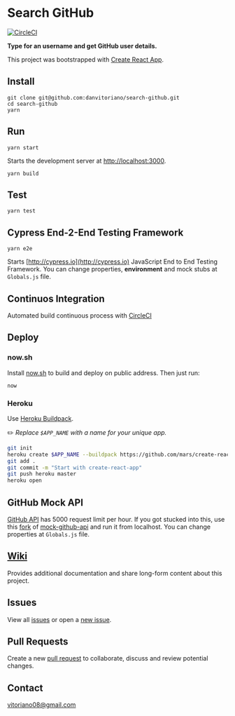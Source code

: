 # Search GitHub

[![CircleCI](https://circleci.com/gh/danvitoriano/search-github.svg?style=svg)](https://circleci.com/gh/danvitoriano/search-github)

**Type for an username and get GitHub user details.**

This project was bootstrapped with [Create React App](https://github.com/facebookincubator/create-react-app).

## Install

```
git clone git@github.com:danvitoriano/search-github.git
cd search-github
yarn
```

## Run

```
yarn start
```

Starts the development server at [http://localhost:3000](http://localhost:3000).

```
yarn build
```

## Test

```
yarn test
```

## Cypress End-2-End Testing Framework

```
yarn e2e
```

Starts [http://cypress.io](http://cypress.io) JavaScript End to End Testing Framework. You can change properties, **environment** and mock stubs at `Globals.js` file.

## Continuos Integration

Automated build continuous process with [CircleCI](http://circleci.com)

## Deploy

### now.sh

Install [now.sh](http://now.sh) to build and deploy on public address. Then just run:

```
now
```

### Heroku

Use [Heroku Buildpack](https://github.com/mars/create-react-app-buildpack).

✏️ _Replace `$APP_NAME` with a name for your unique app._

```bash
git init
heroku create $APP_NAME --buildpack https://github.com/mars/create-react-app-buildpack.git
git add .
git commit -m "Start with create-react-app"
git push heroku master
heroku open
```

## GitHub Mock API

[GitHub API](https://developer.github.com/v3/) has 5000 request limit per hour. If you got stucked into this, use this [fork](https://github.com/danvitoriano/mock-github-api) of [mock-github-api](https://github.com/mzabriskie/mock-github-api) and run it from localhost. You can change properties at `Globals.js` file.

## [Wiki](https://github.com/danvitoriano/search-github/wiki)

Provides additional documentation and share long-form content about this project.

## Issues

View all [issues](https://github.com/danvitoriano/search-github/issues) or open a [new issue](https://github.com/danvitoriano/search-github/issues/new).

## Pull Requests

Create a new [pull request](https://github.com/danvitoriano/search-github/pulls) to collaborate, discuss and review potential changes.

## Contact

<vitoriano08@gmail.com>
